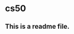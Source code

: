 # cs50
## This is a readme file.
<html>
  <head>
    <title>
      This title has been changed.changed again.changed a third time.
    </title>
  </head>
  </html>
  
